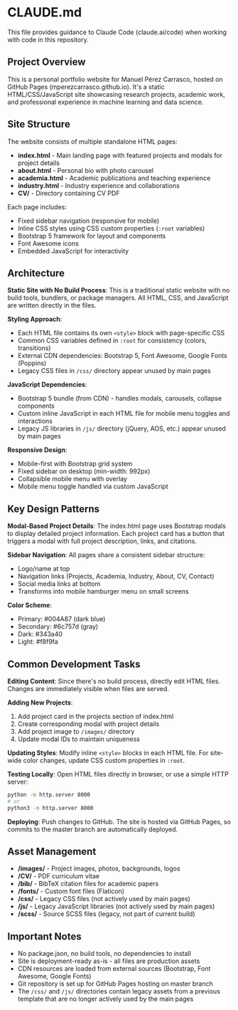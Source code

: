 # CLAUDE.md

This file provides guidance to Claude Code (claude.ai/code) when working with code in this repository.

## Project Overview

This is a personal portfolio website for Manuel Pérez Carrasco, hosted on GitHub Pages (mperezcarrasco.github.io). It's a static HTML/CSS/JavaScript site showcasing research projects, academic work, and professional experience in machine learning and data science.

## Site Structure

The website consists of multiple standalone HTML pages:

- **index.html** - Main landing page with featured projects and modals for project details
- **about.html** - Personal bio with photo carousel
- **academia.html** - Academic publications and teaching experience
- **industry.html** - Industry experience and collaborations
- **CV/** - Directory containing CV PDF

Each page includes:
- Fixed sidebar navigation (responsive for mobile)
- Inline CSS styles using CSS custom properties (`:root` variables)
- Bootstrap 5 framework for layout and components
- Font Awesome icons
- Embedded JavaScript for interactivity

## Architecture

**Static Site with No Build Process**: This is a traditional static website with no build tools, bundlers, or package managers. All HTML, CSS, and JavaScript are written directly in the files.

**Styling Approach**:
- Each HTML file contains its own `<style>` block with page-specific CSS
- Common CSS variables defined in `:root` for consistency (colors, transitions)
- External CDN dependencies: Bootstrap 5, Font Awesome, Google Fonts (Poppins)
- Legacy CSS files in `/css/` directory appear unused by main pages

**JavaScript Dependencies**:
- Bootstrap 5 bundle (from CDN) - handles modals, carousels, collapse components
- Custom inline JavaScript in each HTML file for mobile menu toggles and interactions
- Legacy JS libraries in `/js/` directory (jQuery, AOS, etc.) appear unused by main pages

**Responsive Design**:
- Mobile-first with Bootstrap grid system
- Fixed sidebar on desktop (min-width: 992px)
- Collapsible mobile menu with overlay
- Mobile menu toggle handled via custom JavaScript

## Key Design Patterns

**Modal-Based Project Details**: The index.html page uses Bootstrap modals to display detailed project information. Each project card has a button that triggers a modal with full project description, links, and citations.

**Sidebar Navigation**: All pages share a consistent sidebar structure:
- Logo/name at top
- Navigation links (Projects, Academia, Industry, About, CV, Contact)
- Social media links at bottom
- Transforms into mobile hamburger menu on small screens

**Color Scheme**:
- Primary: #004A87 (dark blue)
- Secondary: #6c757d (gray)
- Dark: #343a40
- Light: #f8f9fa

## Common Development Tasks

**Editing Content**: Since there's no build process, directly edit HTML files. Changes are immediately visible when files are served.

**Adding New Projects**:
1. Add project card in the projects section of index.html
2. Create corresponding modal with project details
3. Add project image to `/images/` directory
4. Update modal IDs to maintain uniqueness

**Updating Styles**: Modify inline `<style>` blocks in each HTML file. For site-wide color changes, update CSS custom properties in `:root`.

**Testing Locally**: Open HTML files directly in browser, or use a simple HTTP server:
```bash
python -m http.server 8000
# or
python3 -m http.server 8000
```

**Deploying**: Push changes to GitHub. The site is hosted via GitHub Pages, so commits to the master branch are automatically deployed.

## Asset Management

- **/images/** - Project images, photos, backgrounds, logos
- **/CV/** - PDF curriculum vitae
- **/bib/** - BibTeX citation files for academic papers
- **/fonts/** - Custom font files (Flaticon)
- **/css/** - Legacy CSS files (not actively used by main pages)
- **/js/** - Legacy JavaScript libraries (not actively used by main pages)
- **/scss/** - Source SCSS files (legacy, not part of current build)

## Important Notes

- No package.json, no build tools, no dependencies to install
- Site is deployment-ready as-is - all files are production assets
- CDN resources are loaded from external sources (Bootstrap, Font Awesome, Google Fonts)
- Git repository is set up for GitHub Pages hosting on master branch
- The `/css/` and `/js/` directories contain legacy assets from a previous template that are no longer actively used by the main pages
